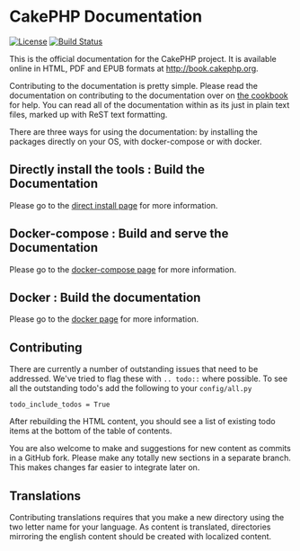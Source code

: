 CakePHP Documentation
=====================

[![License](https://img.shields.io/badge/license-MIT-brightgreen.svg?style=flat-square)](LICENSE.txt)
[![Build Status](https://img.shields.io/travis/cakephp/docs/3.0.svg?style=flat-square)](https://travis-ci.org/cakephp/docs)

This is the official documentation for the CakePHP project. It is available
online in HTML, PDF and EPUB formats at http://book.cakephp.org.

Contributing to the documentation is pretty simple. Please read the
documentation on contributing to the documentation over on
[the cookbook](http://book.cakephp.org/3.0/en/contributing/documentation.html)
for help.
You can read all of the documentation within as its just in plain text files,
marked up with ReST text formatting.

There are three ways for using the documentation: by installing the packages directly on your OS, with docker-compose or with docker.

## Directly install the tools : Build the Documentation

Please go to the [direct install page](contrib/direct-install.md) for more
information.

## Docker-compose : Build and serve the Documentation

Please go to the [docker-compose page](contrib/docker-compose.md) for more
information.

## Docker : Build the documentation

Please go to the [docker page](contrib/docker.md) for more information.

## Contributing

There are currently a number of outstanding issues that need to be addressed.
We've tried to flag these with `.. todo::` where possible. To see all the
outstanding todo's add the following to your `config/all.py`

    todo_include_todos = True

After rebuilding the HTML content, you should see a list of existing todo items
at the bottom of the table of contents.

You are also welcome to make and suggestions for new content as commits in a
GitHub fork. Please make any totally new sections in a separate branch. This
makes changes far easier to integrate later on.

## Translations

Contributing translations requires that you make a new directory using the two
letter name for your language. As content is translated, directories mirroring
the english content should be created with localized content.
